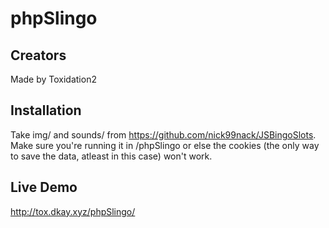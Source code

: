 # phpSlingo
## Creators
Made by Toxidation2
## Installation
Take img/ and sounds/ from https://github.com/nick99nack/JSBingoSlots. Make sure you're running it in /phpSlingo or else the cookies (the only way to save the data, atleast in this case) won't work.
## Live Demo
http://tox.dkay.xyz/phpSlingo/
